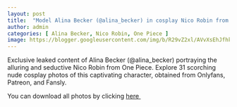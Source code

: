 ```yaml
---
layout: post
title:  "Model Alina Becker (@alina_becker) in cosplay Nico Robin from One Piece - 31 leaked photos from Onlyfans, Patreon, and Fansly"
author: admin
categories: [ Alina Becker, Nico Robin, One Piece ]
image: https://blogger.googleusercontent.com/img/b/R29vZ2xl/AVvXsEhJfhkvFq5wOmJNLcx2jRDh0bGaj3CqxOuV_ren_Pxh0EqhKMiKId_DjGH2sGQiSBo28psjTfEE4suvDOgvt_oE2Bq3ZjRwVvex9fwWeCrqM8ZHnTYt5X409wUpfmyHwQKd0mW7PKVao7Fi08rxwolKN9B8RZ4w-aLSPVDi5f21G8mAwZd5GtrD0yG0jDiv/s1600/1.webp
---
```


Exclusive leaked content of Alina Becker (@alina_becker) portraying the alluring and seductive Nico Robin from One Piece. Explore 31 scorching nude cosplay photos of this captivating character, obtained from Onlyfans, Patreon, and Fansly.

<p>You can download all photos by clicking <a href="http://ouo.io/qs/OzRuKBTK?s=https://www.mediafire.com/file/v1dzamcddhsu52m/Model_Alina_Becker_%2528%2540alina_becker%2529_in_cosplay_Nico_Robin_from_One_Piece_-_31_leaked_photos_from_Onlyfans%252C_Patreon%252C_and_Fansly.rar/file">here&nbsp;</a></p>

<div class="separator" style="clear: both;"><a href="https://blogger.googleusercontent.com/img/b/R29vZ2xl/AVvXsEhJfhkvFq5wOmJNLcx2jRDh0bGaj3CqxOuV_ren_Pxh0EqhKMiKId_DjGH2sGQiSBo28psjTfEE4suvDOgvt_oE2Bq3ZjRwVvex9fwWeCrqM8ZHnTYt5X409wUpfmyHwQKd0mW7PKVao7Fi08rxwolKN9B8RZ4w-aLSPVDi5f21G8mAwZd5GtrD0yG0jDiv/s1600/1.webp" style="display: block; padding: 1em 0; text-align: center; "><img alt="" border="0" data-original-height="1707" data-original-width="1280" src="https://blogger.googleusercontent.com/img/b/R29vZ2xl/AVvXsEhJfhkvFq5wOmJNLcx2jRDh0bGaj3CqxOuV_ren_Pxh0EqhKMiKId_DjGH2sGQiSBo28psjTfEE4suvDOgvt_oE2Bq3ZjRwVvex9fwWeCrqM8ZHnTYt5X409wUpfmyHwQKd0mW7PKVao7Fi08rxwolKN9B8RZ4w-aLSPVDi5f21G8mAwZd5GtrD0yG0jDiv/s1600/1.webp"/></a></div><div class="separator" style="clear: both;"><a href="https://blogger.googleusercontent.com/img/b/R29vZ2xl/AVvXsEjdtHmhQOQwpQwB7i4LUJykDs-PoI6DVC1qD6_VDtMR02FGHqI4xBZaSTrtnKmipVMTLxxbw7HmBZACjWhW_oxegBIwizP_bQHre1ucCTCdekSLgAOnCmehXOiToE6gAASHFWgop-480KbHwYAyDtpgd4fxZYLPBHFnHSB6AuynZmrsXQARQTp82-VpsEee/s1600/2.webp" style="display: block; padding: 1em 0; text-align: center; "><img alt="" border="0" data-original-height="1707" data-original-width="1280" src="https://blogger.googleusercontent.com/img/b/R29vZ2xl/AVvXsEjdtHmhQOQwpQwB7i4LUJykDs-PoI6DVC1qD6_VDtMR02FGHqI4xBZaSTrtnKmipVMTLxxbw7HmBZACjWhW_oxegBIwizP_bQHre1ucCTCdekSLgAOnCmehXOiToE6gAASHFWgop-480KbHwYAyDtpgd4fxZYLPBHFnHSB6AuynZmrsXQARQTp82-VpsEee/s1600/2.webp"/></a></div><div class="separator" style="clear: both;"><a href="https://blogger.googleusercontent.com/img/b/R29vZ2xl/AVvXsEjiNL8p4Bjiu8HKd3KUAIJ9huGvinLKJpQVVfUZVbCt1fn7W9SxArQwkOCdT96-uUVIptduSWxMxBJ2KGOzFb2miEo5dXLx8M_80sd0SGwS3AHyNZWHR9e7t_MMeQ0bnM_dpsS6s1wBmGzxolI1lCSj_Yzf0i_RZimhTme8rXak3ywy3I0PEjMSPkEduwmA/s1600/3.webp" style="display: block; padding: 1em 0; text-align: center; "><img alt="" border="0" data-original-height="1707" data-original-width="1280" src="https://blogger.googleusercontent.com/img/b/R29vZ2xl/AVvXsEjiNL8p4Bjiu8HKd3KUAIJ9huGvinLKJpQVVfUZVbCt1fn7W9SxArQwkOCdT96-uUVIptduSWxMxBJ2KGOzFb2miEo5dXLx8M_80sd0SGwS3AHyNZWHR9e7t_MMeQ0bnM_dpsS6s1wBmGzxolI1lCSj_Yzf0i_RZimhTme8rXak3ywy3I0PEjMSPkEduwmA/s1600/3.webp"/></a></div><div class="separator" style="clear: both;"><a href="https://blogger.googleusercontent.com/img/b/R29vZ2xl/AVvXsEiC3Xb5o1g0HHMlO6p5mPA5dwjPXEa57DKywP1ux0jormW1anPdDw3MJvuFz5uS7yMZSFlXm2s74N-iBt3BW_RLQCwbhp-ukT7mNnysJZgZ2Bqpf8rsfqRUmFmsVlbFJPPv16ARTh91w6XFC3z85XczDG5YAWs3Z1Xlt1cSmjx9_HlIPr_rvGMa5qcsfpT2/s1600/4.webp" style="display: block; padding: 1em 0; text-align: center; "><img alt="" border="0" data-original-height="1707" data-original-width="1280" src="https://blogger.googleusercontent.com/img/b/R29vZ2xl/AVvXsEiC3Xb5o1g0HHMlO6p5mPA5dwjPXEa57DKywP1ux0jormW1anPdDw3MJvuFz5uS7yMZSFlXm2s74N-iBt3BW_RLQCwbhp-ukT7mNnysJZgZ2Bqpf8rsfqRUmFmsVlbFJPPv16ARTh91w6XFC3z85XczDG5YAWs3Z1Xlt1cSmjx9_HlIPr_rvGMa5qcsfpT2/s1600/4.webp"/></a></div><div class="separator" style="clear: both;"><a href="https://blogger.googleusercontent.com/img/b/R29vZ2xl/AVvXsEiDJPYEuwst9u6jqdOd06ggqfcjxoNR3L0R9M-mlLTjJWcXlxv9CIYeVC8M2htyLO6QsBdFg2eD5v6C3jLjzAWv2MIlvjQnLQux9sSxEIMYT2kBADctgwhREv31B1LRYF6-bsGB-qKfpK_6ubBjO2Mf3XEhDAXUm6vHpIVmSbNDVwhk_KLd5alsfOw320pU/s1600/5.webp" style="display: block; padding: 1em 0; text-align: center; "><img alt="" border="0" data-original-height="1707" data-original-width="1280" src="https://blogger.googleusercontent.com/img/b/R29vZ2xl/AVvXsEiDJPYEuwst9u6jqdOd06ggqfcjxoNR3L0R9M-mlLTjJWcXlxv9CIYeVC8M2htyLO6QsBdFg2eD5v6C3jLjzAWv2MIlvjQnLQux9sSxEIMYT2kBADctgwhREv31B1LRYF6-bsGB-qKfpK_6ubBjO2Mf3XEhDAXUm6vHpIVmSbNDVwhk_KLd5alsfOw320pU/s1600/5.webp"/></a></div><div class="separator" style="clear: both;"><a href="https://blogger.googleusercontent.com/img/b/R29vZ2xl/AVvXsEiiYcK5FNcE0tAA4z7dVF4-T42fpCkMoHI39fcreWx6rCyx0F7AcO0I5Dkq95nL4eax9W63FUNnuTRZbAozVG6_ftm0fBOgkgX2eAgIoKitNTSeT7j4IFMkJK8F3-6H710K_QMVbw9urxgCUvYVLZKHR7HBSP9m6Kh7QJqfYEy5832epCyCnEOxAUudUC_s/s1600/6.webp" style="display: block; padding: 1em 0; text-align: center; "><img alt="" border="0" data-original-height="1707" data-original-width="1280" src="https://blogger.googleusercontent.com/img/b/R29vZ2xl/AVvXsEiiYcK5FNcE0tAA4z7dVF4-T42fpCkMoHI39fcreWx6rCyx0F7AcO0I5Dkq95nL4eax9W63FUNnuTRZbAozVG6_ftm0fBOgkgX2eAgIoKitNTSeT7j4IFMkJK8F3-6H710K_QMVbw9urxgCUvYVLZKHR7HBSP9m6Kh7QJqfYEy5832epCyCnEOxAUudUC_s/s1600/6.webp"/></a></div><div class="separator" style="clear: both;"><a href="https://blogger.googleusercontent.com/img/b/R29vZ2xl/AVvXsEgemaKa939O6VYZKIcvA6_TsGxaJP1iT1OTRxLZBqZNtQqA9NDlK7DfcqD0rIVje0Mq2V6tajG_JdenCLy3lPOuug-A8FAleObW_Yxuqmz4euL0lv_CWChTTJcImYN2rzlySmRoYrl8HdQsPOcyf06WYFcElPTZWKX0c9JGaADb2tstuurnN9yvPytwG2-o/s1600/7.webp" style="display: block; padding: 1em 0; text-align: center; "><img alt="" border="0" data-original-height="1707" data-original-width="1280" src="https://blogger.googleusercontent.com/img/b/R29vZ2xl/AVvXsEgemaKa939O6VYZKIcvA6_TsGxaJP1iT1OTRxLZBqZNtQqA9NDlK7DfcqD0rIVje0Mq2V6tajG_JdenCLy3lPOuug-A8FAleObW_Yxuqmz4euL0lv_CWChTTJcImYN2rzlySmRoYrl8HdQsPOcyf06WYFcElPTZWKX0c9JGaADb2tstuurnN9yvPytwG2-o/s1600/7.webp"/></a></div><div class="separator" style="clear: both;"><a href="https://blogger.googleusercontent.com/img/b/R29vZ2xl/AVvXsEhhDJt_BOOHIzJ3_-kd8rLmYGb3MWg6bn396ANrZ0y2_n9vDwUZepf_Eh33H3Ko_yaQ8fTIW6jRrnjsLVjtCMSpZllOyJdef6XO7F-PyYDtLkrCuzvWwAL-g_lD8b2mQ-2hGdvOnzB9TzQAaYeWtSeSM9ibHENUNPr4p7f7wdkSS9RvHI5JiRr_FsuKY8HM/s1600/8.webp" style="display: block; padding: 1em 0; text-align: center; "><img alt="" border="0" data-original-height="1707" data-original-width="1280" src="https://blogger.googleusercontent.com/img/b/R29vZ2xl/AVvXsEhhDJt_BOOHIzJ3_-kd8rLmYGb3MWg6bn396ANrZ0y2_n9vDwUZepf_Eh33H3Ko_yaQ8fTIW6jRrnjsLVjtCMSpZllOyJdef6XO7F-PyYDtLkrCuzvWwAL-g_lD8b2mQ-2hGdvOnzB9TzQAaYeWtSeSM9ibHENUNPr4p7f7wdkSS9RvHI5JiRr_FsuKY8HM/s1600/8.webp"/></a></div><div class="separator" style="clear: both;"><a href="https://blogger.googleusercontent.com/img/b/R29vZ2xl/AVvXsEgBHUntZPbl2_uGHfuNgpshwyNHmkiUa8_PuHHsoTxmFVJJ9dK98ck-fjfPdJTz3043E-HDjh-DInbYt03f8KsBHJjcLeV6agsrGEo7y_Ou2NNtGDANwrbJT5jFfdhUjfKmIw7P7xIwJFw9btVBKfPoenTniYClMBQGJJa9EI1WdtxvYnTPTH3yuMi5ml6v/s1600/9.webp" style="display: block; padding: 1em 0; text-align: center; "><img alt="" border="0" data-original-height="1707" data-original-width="1280" src="https://blogger.googleusercontent.com/img/b/R29vZ2xl/AVvXsEgBHUntZPbl2_uGHfuNgpshwyNHmkiUa8_PuHHsoTxmFVJJ9dK98ck-fjfPdJTz3043E-HDjh-DInbYt03f8KsBHJjcLeV6agsrGEo7y_Ou2NNtGDANwrbJT5jFfdhUjfKmIw7P7xIwJFw9btVBKfPoenTniYClMBQGJJa9EI1WdtxvYnTPTH3yuMi5ml6v/s1600/9.webp"/></a></div><div class="separator" style="clear: both;"><a href="https://blogger.googleusercontent.com/img/b/R29vZ2xl/AVvXsEiwASxNf5-H94YEo2cklHm1QtkElKFnp1JU5cNoT7KKeZMpHfqDAUEyrQGtjYly7snFGmLHDgl4BmfJ7gewJEIPEvHk9up8pw_s2M0DWC-OXFSU36DYkxVQN3HS6RVE83ePbbKqGcb7slYiIPkqpq3Hb_g4ewwzlQ9GLZogODizYMijun3ppbI4ta3SBJuM/s1600/10.webp" style="display: block; padding: 1em 0; text-align: center; "><img alt="" border="0" data-original-height="1707" data-original-width="1280" src="https://blogger.googleusercontent.com/img/b/R29vZ2xl/AVvXsEiwASxNf5-H94YEo2cklHm1QtkElKFnp1JU5cNoT7KKeZMpHfqDAUEyrQGtjYly7snFGmLHDgl4BmfJ7gewJEIPEvHk9up8pw_s2M0DWC-OXFSU36DYkxVQN3HS6RVE83ePbbKqGcb7slYiIPkqpq3Hb_g4ewwzlQ9GLZogODizYMijun3ppbI4ta3SBJuM/s1600/10.webp"/></a></div><div class="separator" style="clear: both;"><a href="https://blogger.googleusercontent.com/img/b/R29vZ2xl/AVvXsEiKYgyhwp3plz4TStZl8d8ZaBdBZ9a_57oODiy8owawSR582FOotM-A0qpuT728_xXSrWKS_aqmcB7vWsA_k7XPf0xN2djVp-gG2aKpEzBKgAgnF2WJPV0c8hFLPQNGo5j1_3_V34V2fcqhmpRq7cM4p32Pl_n_VTgbXTcEJkm2Ps4MjGyztfdFBas5hGD9/s1600/11.webp" style="display: block; padding: 1em 0; text-align: center; "><img alt="" border="0" data-original-height="1707" data-original-width="1280" src="https://blogger.googleusercontent.com/img/b/R29vZ2xl/AVvXsEiKYgyhwp3plz4TStZl8d8ZaBdBZ9a_57oODiy8owawSR582FOotM-A0qpuT728_xXSrWKS_aqmcB7vWsA_k7XPf0xN2djVp-gG2aKpEzBKgAgnF2WJPV0c8hFLPQNGo5j1_3_V34V2fcqhmpRq7cM4p32Pl_n_VTgbXTcEJkm2Ps4MjGyztfdFBas5hGD9/s1600/11.webp"/></a></div><div class="separator" style="clear: both;"><a href="https://blogger.googleusercontent.com/img/b/R29vZ2xl/AVvXsEhlG4_8QwdKSBjJ9kIS_-ZM9MN0PnGsI5rRVFC8U49eR5erAsxrqJIGHXclIsM0P86VjAhvviz7hsUlS9VByBL8-DjAlFozKTgT3aGphyphenhyphenFvfpwQ64x8qjy_Cz_O6F7FSe3DXim6jp0M2EG6qqn_o59oxn873duXP-IdYUmZvctNt4I6gbyPZQ4xwpXqywam/s1600/12.webp" style="display: block; padding: 1em 0; text-align: center; "><img alt="" border="0" data-original-height="1707" data-original-width="1280" src="https://blogger.googleusercontent.com/img/b/R29vZ2xl/AVvXsEhlG4_8QwdKSBjJ9kIS_-ZM9MN0PnGsI5rRVFC8U49eR5erAsxrqJIGHXclIsM0P86VjAhvviz7hsUlS9VByBL8-DjAlFozKTgT3aGphyphenhyphenFvfpwQ64x8qjy_Cz_O6F7FSe3DXim6jp0M2EG6qqn_o59oxn873duXP-IdYUmZvctNt4I6gbyPZQ4xwpXqywam/s1600/12.webp"/></a></div><div class="separator" style="clear: both;"><a href="https://blogger.googleusercontent.com/img/b/R29vZ2xl/AVvXsEgqeh9Q9ZAoJRnVcQQyjYmFSTxvi4B1X6tGX1n6Ft6XYkhJwg-lT-wFXM4zIw9bG3JBJkXkQTvcF4sg79xXaW18dmJF-BVuqYLmZvAgdKlCU65ONgraxrejBwHmBwvJ_ZmKwLC9PcsJ7mu7je8Epf10fWs2mopWBJ9la26Td2PZOcFcPZ66g6KUPHdir1tU/s1600/13.webp" style="display: block; padding: 1em 0; text-align: center; "><img alt="" border="0" data-original-height="1707" data-original-width="1280" src="https://blogger.googleusercontent.com/img/b/R29vZ2xl/AVvXsEgqeh9Q9ZAoJRnVcQQyjYmFSTxvi4B1X6tGX1n6Ft6XYkhJwg-lT-wFXM4zIw9bG3JBJkXkQTvcF4sg79xXaW18dmJF-BVuqYLmZvAgdKlCU65ONgraxrejBwHmBwvJ_ZmKwLC9PcsJ7mu7je8Epf10fWs2mopWBJ9la26Td2PZOcFcPZ66g6KUPHdir1tU/s1600/13.webp"/></a></div><div class="separator" style="clear: both;"><a href="https://blogger.googleusercontent.com/img/b/R29vZ2xl/AVvXsEjZzZhnGw582yLB8so0jOsl-JXJuWNoLxvSCaiQGoWujSUgYfKoWcFaqqMy9Bbb5sJ94YgoK0pPSoxwtGsmb7P1S5Wt6Lz01ETb7qwvULMF1nyBqZCGE5eNfhEhMaxxM79f9MLZYsWsg7lc54x5_d5tdbz0yzloz7r80lRhirh13PZ9_0GkCPnjx6oOF338/s1600/14.webp" style="display: block; padding: 1em 0; text-align: center; "><img alt="" border="0" data-original-height="1707" data-original-width="1280" src="https://blogger.googleusercontent.com/img/b/R29vZ2xl/AVvXsEjZzZhnGw582yLB8so0jOsl-JXJuWNoLxvSCaiQGoWujSUgYfKoWcFaqqMy9Bbb5sJ94YgoK0pPSoxwtGsmb7P1S5Wt6Lz01ETb7qwvULMF1nyBqZCGE5eNfhEhMaxxM79f9MLZYsWsg7lc54x5_d5tdbz0yzloz7r80lRhirh13PZ9_0GkCPnjx6oOF338/s1600/14.webp"/></a></div><div class="separator" style="clear: both;"><a href="https://blogger.googleusercontent.com/img/b/R29vZ2xl/AVvXsEhrOUeimHSvL5RexuxMSlWnZdCOdxUEqbnr1RywDst1-QOvJGNQGNL_t1tUbEPAqLAB0kV5tW3j9vN5yrKm4xsTmehz6Gjd2v3mITuq7h-ncxC49ccvcVwv38ZUTzHJJG3FQ_8dep7wKSXHEP-GlVmGeSGuyrQ6kcQxVq_VGSZSHVoiEmuhv0-AWZSLLlE8/s1600/15.webp" style="display: block; padding: 1em 0; text-align: center; "><img alt="" border="0" data-original-height="1707" data-original-width="1280" src="https://blogger.googleusercontent.com/img/b/R29vZ2xl/AVvXsEhrOUeimHSvL5RexuxMSlWnZdCOdxUEqbnr1RywDst1-QOvJGNQGNL_t1tUbEPAqLAB0kV5tW3j9vN5yrKm4xsTmehz6Gjd2v3mITuq7h-ncxC49ccvcVwv38ZUTzHJJG3FQ_8dep7wKSXHEP-GlVmGeSGuyrQ6kcQxVq_VGSZSHVoiEmuhv0-AWZSLLlE8/s1600/15.webp"/></a></div><div class="separator" style="clear: both;"><a href="https://blogger.googleusercontent.com/img/b/R29vZ2xl/AVvXsEhEGf_ETBgJiPjg0vmcX6zbxnqL8Bt6V4vSLYkwoiIdELPUcazEJAScm09eIeHClmu86fV8t_kt8q0qQmrzwISj04510P4pZaOxzkHbxWrsxsxH1MBYqcOwyH4GmsgGT6XJS8teoiETIgRtEm6daHPZFKsD6ihcVq7lSqw0K6B9Xf9ygKpH5BqXy4eaN1FT/s1600/16.webp" style="display: block; padding: 1em 0; text-align: center; "><img alt="" border="0" data-original-height="1707" data-original-width="1280" src="https://blogger.googleusercontent.com/img/b/R29vZ2xl/AVvXsEhEGf_ETBgJiPjg0vmcX6zbxnqL8Bt6V4vSLYkwoiIdELPUcazEJAScm09eIeHClmu86fV8t_kt8q0qQmrzwISj04510P4pZaOxzkHbxWrsxsxH1MBYqcOwyH4GmsgGT6XJS8teoiETIgRtEm6daHPZFKsD6ihcVq7lSqw0K6B9Xf9ygKpH5BqXy4eaN1FT/s1600/16.webp"/></a></div><div class="separator" style="clear: both;"><a href="https://blogger.googleusercontent.com/img/b/R29vZ2xl/AVvXsEi-NtvAV6dD7Wo-ELtlHEuAWb8_ZHuGNdOWycYJF4FptJmrKgiyPw_hXH0WZBS-N0DlrWI7x4e2S_m1MZBxMIqf65Q6X6qMk5MBhRY04zWtWNN_jbLSJJk52TshBrRM1DmZZRd1qu7vxBK38QmpERrlYcpt8PgNtZtKmY-Hg9FtrYMvIy8CqCLtAvfE9tGL/s1600/17.webp" style="display: block; padding: 1em 0; text-align: center; "><img alt="" border="0" data-original-height="1707" data-original-width="1280" src="https://blogger.googleusercontent.com/img/b/R29vZ2xl/AVvXsEi-NtvAV6dD7Wo-ELtlHEuAWb8_ZHuGNdOWycYJF4FptJmrKgiyPw_hXH0WZBS-N0DlrWI7x4e2S_m1MZBxMIqf65Q6X6qMk5MBhRY04zWtWNN_jbLSJJk52TshBrRM1DmZZRd1qu7vxBK38QmpERrlYcpt8PgNtZtKmY-Hg9FtrYMvIy8CqCLtAvfE9tGL/s1600/17.webp"/></a></div><div class="separator" style="clear: both;"><a href="https://blogger.googleusercontent.com/img/b/R29vZ2xl/AVvXsEhHS204xKZrAUz2Sl60DYMlNUT6tulM1BExaDnuOMalPInDi7z0VbE9uDGIncRbwGYkkLMquqBzbfw5NCwnK-J5Qi7SOwFpWN07TUDBpcewZVPsbNrUBh7WefcruOyWnMyUXSDVoL66wMyoTXqUuTKKWgrNrqyySzK2uFNgUQYE3awwXj5TPgPOe0I2fjN4/s1600/18.webp" style="display: block; padding: 1em 0; text-align: center; "><img alt="" border="0" data-original-height="1707" data-original-width="1280" src="https://blogger.googleusercontent.com/img/b/R29vZ2xl/AVvXsEhHS204xKZrAUz2Sl60DYMlNUT6tulM1BExaDnuOMalPInDi7z0VbE9uDGIncRbwGYkkLMquqBzbfw5NCwnK-J5Qi7SOwFpWN07TUDBpcewZVPsbNrUBh7WefcruOyWnMyUXSDVoL66wMyoTXqUuTKKWgrNrqyySzK2uFNgUQYE3awwXj5TPgPOe0I2fjN4/s1600/18.webp"/></a></div><div class="separator" style="clear: both;"><a href="https://blogger.googleusercontent.com/img/b/R29vZ2xl/AVvXsEgZv2IBZw2IZtbpwqTyxZBR8_ZyAuxBEjS3rjpvKyzLwXFkEPLOTQT2H17Yh-tCfFu4JV23t8ahbgo5LBfPgGycb4v31BNR726jtHzwB7XVImbfiX2nSGTf0zYWglWIPbFdP8B-mghaBMX-IvG20dCbA28CF7vebLdJmvrvJNiDcr4qLyvNONSkumy1ZgAI/s1600/19.webp" style="display: block; padding: 1em 0; text-align: center; "><img alt="" border="0" data-original-height="1707" data-original-width="1280" src="https://blogger.googleusercontent.com/img/b/R29vZ2xl/AVvXsEgZv2IBZw2IZtbpwqTyxZBR8_ZyAuxBEjS3rjpvKyzLwXFkEPLOTQT2H17Yh-tCfFu4JV23t8ahbgo5LBfPgGycb4v31BNR726jtHzwB7XVImbfiX2nSGTf0zYWglWIPbFdP8B-mghaBMX-IvG20dCbA28CF7vebLdJmvrvJNiDcr4qLyvNONSkumy1ZgAI/s1600/19.webp"/></a></div><div class="separator" style="clear: both;"><a href="https://blogger.googleusercontent.com/img/b/R29vZ2xl/AVvXsEiTg83kw-Gzogy-n5nN32CICn9hZQ17Prft1Xc89n5u3NW1_MVI_HO-c4O6D1Mg9ZDSmU9dfTb2q3qOf-I967s65aook7ueQ356BcSq83074ZayrJX083BHG4OTqXEf4GKG8jQQXoRLQWK-haxQPPhMjHaHteNsxJqKv2MleDnWcyt-pNserJ2mWyo0UPcN/s1600/20.webp" style="display: block; padding: 1em 0; text-align: center; "><img alt="" border="0" data-original-height="1707" data-original-width="1280" src="https://blogger.googleusercontent.com/img/b/R29vZ2xl/AVvXsEiTg83kw-Gzogy-n5nN32CICn9hZQ17Prft1Xc89n5u3NW1_MVI_HO-c4O6D1Mg9ZDSmU9dfTb2q3qOf-I967s65aook7ueQ356BcSq83074ZayrJX083BHG4OTqXEf4GKG8jQQXoRLQWK-haxQPPhMjHaHteNsxJqKv2MleDnWcyt-pNserJ2mWyo0UPcN/s1600/20.webp"/></a></div><div class="separator" style="clear: both;"><a href="https://blogger.googleusercontent.com/img/b/R29vZ2xl/AVvXsEg3Srftbc3qqBMaCqACO13qVQeBwvfVej3hciyTPtnUMpKCoN8qkOaW2yxj5wnlOvnKcIkneJ87Cdq9hO42puKrXCD-4kjhiy6dPDh1HVR16600ZjAVM5DNffAcMCc5weB_8vDDAGIY5TVCSIg6Y_PTo52TXxWhb0q36NBoiOvFuEpgkaAuvXkA54eYUfbt/s1600/21.webp" style="display: block; padding: 1em 0; text-align: center; "><img alt="" border="0" data-original-height="1707" data-original-width="1280" src="https://blogger.googleusercontent.com/img/b/R29vZ2xl/AVvXsEg3Srftbc3qqBMaCqACO13qVQeBwvfVej3hciyTPtnUMpKCoN8qkOaW2yxj5wnlOvnKcIkneJ87Cdq9hO42puKrXCD-4kjhiy6dPDh1HVR16600ZjAVM5DNffAcMCc5weB_8vDDAGIY5TVCSIg6Y_PTo52TXxWhb0q36NBoiOvFuEpgkaAuvXkA54eYUfbt/s1600/21.webp"/></a></div><div class="separator" style="clear: both;"><a href="https://blogger.googleusercontent.com/img/b/R29vZ2xl/AVvXsEgcjC3oIsaARn6_5mpwIa_Y48ZanYFj-SbOham-TbvMfAFlOmHK1zYebyYw0JXlZkw7z5FCzhutom9NutCK1O9TryC7QLSg20fqPLN6s47d6f5EhJrBI2BZk2tczdl9Kf3EaNr2Zp0wH9JIwqdW0tSwEQV8dObDri2MPSEYYlepS49ezq2cEzDlWYcPVDCL/s1600/22.webp" style="display: block; padding: 1em 0; text-align: center; "><img alt="" border="0" data-original-height="1707" data-original-width="1280" src="https://blogger.googleusercontent.com/img/b/R29vZ2xl/AVvXsEgcjC3oIsaARn6_5mpwIa_Y48ZanYFj-SbOham-TbvMfAFlOmHK1zYebyYw0JXlZkw7z5FCzhutom9NutCK1O9TryC7QLSg20fqPLN6s47d6f5EhJrBI2BZk2tczdl9Kf3EaNr2Zp0wH9JIwqdW0tSwEQV8dObDri2MPSEYYlepS49ezq2cEzDlWYcPVDCL/s1600/22.webp"/></a></div><div class="separator" style="clear: both;"><a href="https://blogger.googleusercontent.com/img/b/R29vZ2xl/AVvXsEgR7ECaCpepSf1HW2jyVT2tTj6urSRa9U4E-8mK27gmt3wjO_13XhgEI2UHrVBExEzke_MV_AvQ-NzFhvyh-jHkDHAGccDaqIu7xrCx5x39FdJxEBdlLid0nuJfy5g6mWaVePOXFcJ59FPC_8mCYGx1JzP5RmNBnUMzL0yHYzVVPE0iVGBpJjQkUcfi4YlF/s1600/23.webp" style="display: block; padding: 1em 0; text-align: center; "><img alt="" border="0" data-original-height="1707" data-original-width="1280" src="https://blogger.googleusercontent.com/img/b/R29vZ2xl/AVvXsEgR7ECaCpepSf1HW2jyVT2tTj6urSRa9U4E-8mK27gmt3wjO_13XhgEI2UHrVBExEzke_MV_AvQ-NzFhvyh-jHkDHAGccDaqIu7xrCx5x39FdJxEBdlLid0nuJfy5g6mWaVePOXFcJ59FPC_8mCYGx1JzP5RmNBnUMzL0yHYzVVPE0iVGBpJjQkUcfi4YlF/s1600/23.webp"/></a></div><div class="separator" style="clear: both;"><a href="https://blogger.googleusercontent.com/img/b/R29vZ2xl/AVvXsEj8emIXv_bbLxQj1ishw5PeKOneAKAYXYV6oc0KaVdpWvYKYscpRABO5PyD2LCqseEiA_iB7BdBVZxtH_A88ws_ydasE2D8NyBb3lrVsnUK35f5QwDQvdjdX_XD9-3t80mZYcchWWfIZ88SXoBAmKx42GgFVw79H9JeLmovlf4Ug_JScPwgQqmRwVgi3qmI/s1600/24.webp" style="display: block; padding: 1em 0; text-align: center; "><img alt="" border="0" data-original-height="1707" data-original-width="1280" src="https://blogger.googleusercontent.com/img/b/R29vZ2xl/AVvXsEj8emIXv_bbLxQj1ishw5PeKOneAKAYXYV6oc0KaVdpWvYKYscpRABO5PyD2LCqseEiA_iB7BdBVZxtH_A88ws_ydasE2D8NyBb3lrVsnUK35f5QwDQvdjdX_XD9-3t80mZYcchWWfIZ88SXoBAmKx42GgFVw79H9JeLmovlf4Ug_JScPwgQqmRwVgi3qmI/s1600/24.webp"/></a></div><div class="separator" style="clear: both;"><a href="https://blogger.googleusercontent.com/img/b/R29vZ2xl/AVvXsEjkRL0wzPOFGKywskMmTi5lFMT9fTO5FK-h4e-UhvRilbp_uJAdYpr6yVntBu1EvJjw18SH4TeQnDYTijov34DFr77Nsczeb06_bVNptD4ZXUyfz3aRSWWQB7QzwJi2CwmplecIfM6aRMY9yydoxVBQBzcC9tUbTmw6D7ktwPMHCT5gMrT3p703KdtO6dhf/s1600/25.webp" style="display: block; padding: 1em 0; text-align: center; "><img alt="" border="0" data-original-height="1707" data-original-width="1280" src="https://blogger.googleusercontent.com/img/b/R29vZ2xl/AVvXsEjkRL0wzPOFGKywskMmTi5lFMT9fTO5FK-h4e-UhvRilbp_uJAdYpr6yVntBu1EvJjw18SH4TeQnDYTijov34DFr77Nsczeb06_bVNptD4ZXUyfz3aRSWWQB7QzwJi2CwmplecIfM6aRMY9yydoxVBQBzcC9tUbTmw6D7ktwPMHCT5gMrT3p703KdtO6dhf/s1600/25.webp"/></a></div><div class="separator" style="clear: both;"><a href="https://blogger.googleusercontent.com/img/b/R29vZ2xl/AVvXsEhLB00dAX2PF8lb2fixA_vjA7Bhso9POfNQbdqiK_toygKnwjYKYdGMbEQrpKrgqSCobUowv13aFxzOfFQzIBNflLH0C-n9R3TA7u42its1KT7PgEBkCw9M61AYXWRBlsFPgSqTUTRULR_euwbBUFZk-qEEWMi_UhOuI7TGTkewNXAK7eixqFLsNnicR1qv/s1600/26.webp" style="display: block; padding: 1em 0; text-align: center; "><img alt="" border="0" data-original-height="1707" data-original-width="1280" src="https://blogger.googleusercontent.com/img/b/R29vZ2xl/AVvXsEhLB00dAX2PF8lb2fixA_vjA7Bhso9POfNQbdqiK_toygKnwjYKYdGMbEQrpKrgqSCobUowv13aFxzOfFQzIBNflLH0C-n9R3TA7u42its1KT7PgEBkCw9M61AYXWRBlsFPgSqTUTRULR_euwbBUFZk-qEEWMi_UhOuI7TGTkewNXAK7eixqFLsNnicR1qv/s1600/26.webp"/></a></div><div class="separator" style="clear: both;"><a href="https://blogger.googleusercontent.com/img/b/R29vZ2xl/AVvXsEgML6yGYkHL1uOIxDiER-eOjZXeATiRhrXIQ107dQIwr30Zbs4OOf-cKWaP0LBSCYnX5nsDMQXVC67TpDYSjpzXuEIvxelyRSnOidhFwODNVX7TBa0_n2GPk29y00MxM5TKCl6fOpxCuAbzKUDakeU-ZCHChDyMb43wzkf6K0hy1kCOzLzg6QgugNXQcl94/s1600/27.webp" style="display: block; padding: 1em 0; text-align: center; "><img alt="" border="0" data-original-height="1707" data-original-width="1280" src="https://blogger.googleusercontent.com/img/b/R29vZ2xl/AVvXsEgML6yGYkHL1uOIxDiER-eOjZXeATiRhrXIQ107dQIwr30Zbs4OOf-cKWaP0LBSCYnX5nsDMQXVC67TpDYSjpzXuEIvxelyRSnOidhFwODNVX7TBa0_n2GPk29y00MxM5TKCl6fOpxCuAbzKUDakeU-ZCHChDyMb43wzkf6K0hy1kCOzLzg6QgugNXQcl94/s1600/27.webp"/></a></div><div class="separator" style="clear: both;"><a href="https://blogger.googleusercontent.com/img/b/R29vZ2xl/AVvXsEjaieEBolKcspcfL39-YCCb7vCi5UidpPkPy2dVVzWx4563LbfUKh9nH4fglp9AXNVbF64-3hubzisCcYZgwoUoKwHUBV13KQHNONQ8EXPnGPPxRthyWNj6r16lhcpl63US-5zvMncQ6iZdrF_3EsAf4CYZ7vYyY7K-OezEZ_pxXQjJvNUcAKN5u8AkloNM/s1600/28.webp" style="display: block; padding: 1em 0; text-align: center; "><img alt="" border="0" data-original-height="1707" data-original-width="1280" src="https://blogger.googleusercontent.com/img/b/R29vZ2xl/AVvXsEjaieEBolKcspcfL39-YCCb7vCi5UidpPkPy2dVVzWx4563LbfUKh9nH4fglp9AXNVbF64-3hubzisCcYZgwoUoKwHUBV13KQHNONQ8EXPnGPPxRthyWNj6r16lhcpl63US-5zvMncQ6iZdrF_3EsAf4CYZ7vYyY7K-OezEZ_pxXQjJvNUcAKN5u8AkloNM/s1600/28.webp"/></a></div><div class="separator" style="clear: both;"><a href="https://blogger.googleusercontent.com/img/b/R29vZ2xl/AVvXsEgsSyIdFCZ2IibKYN5XOX2ySV78xT21VudgHnrfcTc4i13c5oIPNbLGdcGuleND2UaOojilH00kL4MucuPHJG2DJKahvagDPMLk_2b1ozzt9SeTLnNJgi7tHYMAr1h4Yt2GxXlS4eLNjzBYlrC_9gTalDZPukOuAjA61NcGGbfeQENgHY39TUnbW4lbEg-L/s1600/29.webp" style="display: block; padding: 1em 0; text-align: center; "><img alt="" border="0" data-original-height="1707" data-original-width="1280" src="https://blogger.googleusercontent.com/img/b/R29vZ2xl/AVvXsEgsSyIdFCZ2IibKYN5XOX2ySV78xT21VudgHnrfcTc4i13c5oIPNbLGdcGuleND2UaOojilH00kL4MucuPHJG2DJKahvagDPMLk_2b1ozzt9SeTLnNJgi7tHYMAr1h4Yt2GxXlS4eLNjzBYlrC_9gTalDZPukOuAjA61NcGGbfeQENgHY39TUnbW4lbEg-L/s1600/29.webp"/></a></div><div class="separator" style="clear: both;"><a href="https://blogger.googleusercontent.com/img/b/R29vZ2xl/AVvXsEhDb3K_UBgy7nPi598aqiZc6UI_rq2Yp1BFc8syBEsXSWIb_AA0UGXlr7G5IQpJUAQicMlvf2Pcp8fTNSdFmLKct01zmov8ks2SHq6OuTqJN84gBwM06ApDNa6z41zJ7wMc1_upLWJDKXoZhhfM440jyvqYifGXn7AcViYA4W3RNU6_j_n61HR5YKl_PimX/s1600/30.webp" style="display: block; padding: 1em 0; text-align: center; "><img alt="" border="0" data-original-height="1707" data-original-width="1280" src="https://blogger.googleusercontent.com/img/b/R29vZ2xl/AVvXsEhDb3K_UBgy7nPi598aqiZc6UI_rq2Yp1BFc8syBEsXSWIb_AA0UGXlr7G5IQpJUAQicMlvf2Pcp8fTNSdFmLKct01zmov8ks2SHq6OuTqJN84gBwM06ApDNa6z41zJ7wMc1_upLWJDKXoZhhfM440jyvqYifGXn7AcViYA4W3RNU6_j_n61HR5YKl_PimX/s1600/30.webp"/></a></div><div class="separator" style="clear: both;"><a href="https://blogger.googleusercontent.com/img/b/R29vZ2xl/AVvXsEjCHjT1AH6AY3xdwf8Jj6WZEMwCO32qt9uvGR_pJb2RNcoLE2oyHd9eOn7H71qRBjNo4yybrmDUTXR5p0ZOHZWkt_WWyqCyCuNivvMbNqYyd_xZYc2t6wXQXzZTdwLTTvHAEdk1IKyg9DXqIAyz2OcK8id6XUjU2-Ay0wokkO2VWX5x_4MNq7CcCOshKrJm/s1600/31.webp" style="display: block; padding: 1em 0; text-align: center; "><img alt="" border="0" data-original-height="1707" data-original-width="1280" src="https://blogger.googleusercontent.com/img/b/R29vZ2xl/AVvXsEjCHjT1AH6AY3xdwf8Jj6WZEMwCO32qt9uvGR_pJb2RNcoLE2oyHd9eOn7H71qRBjNo4yybrmDUTXR5p0ZOHZWkt_WWyqCyCuNivvMbNqYyd_xZYc2t6wXQXzZTdwLTTvHAEdk1IKyg9DXqIAyz2OcK8id6XUjU2-Ay0wokkO2VWX5x_4MNq7CcCOshKrJm/s1600/31.webp"/></a></div>